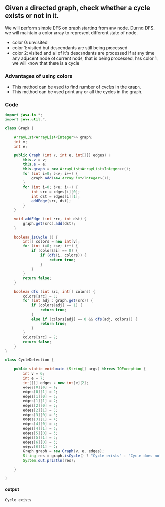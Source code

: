 ## Given a directed graph, check whether a cycle exists or not in it.
We will perform simple DFS on graph starting from any node. During DFS, we will maintain a color array to represent different state of node. 
  - color 0: unvisited
  - color 1: visited but descendants are still being processed
  - color 2: visited and all of it's descendants are processed
If at any time any adjacent node of current node, that is being processed, has color 1, we will know that there is a cycle

### Advantages of using colors
 - This method can be used to find number of cycles in the graph.
 - This method can be used print any or all the cycles in the graph.
 
### Code
```java
import java.io.*;
import java.util.*;

class Graph {

	ArrayList<ArrayList<Integer>> graph;
	int v;
	int e;

	public Graph (int v, int e, int[][] edges) {
		this.v = v;
		this.e = e;
		this.graph = new ArrayList<ArrayList<Integer>>();
		for (int i=0; i<v; i++) {
			graph.add(new ArrayList<Integer>());
		}
		for (int i=0; i<e; i++) {
			int src = edges[i][0];
			int dst = edges[i][1];
			addEdge(src, dst);
		}
	}

	void addEdge (int src, int dst) {
		graph.get(src).add(dst);
	}

	boolean isCycle () {
		int[] colors = new int[v];
		for (int i=0; i<v; i++) {
			if (colors[i] == 0) {
				if (dfs(i, colors)) {
					return true;
				}
			}
		}
		return false;
	}

	boolean dfs (int src, int[] colors) {
		colors[src] = 1;
		for (int adj : graph.get(src)) {
			if (colors[adj] == 1) {
				return true;
			}
			else if (colors[adj] == 0 && dfs(adj, colors)) {
				return true;
			}
		}
		colors[src] = 2;
		return false;
	}
}

class CycleDetection {
	
	public static void main (String[] args) throws IOException {
		int v = 6;
		int e = 7;
		int[][] edges = new int[e][2];
		edges[0][0] = 0;
		edges[0][1] = 1;
		edges[1][0] = 1;
		edges[1][1] = 2;
		edges[2][0] = 2;
		edges[2][1] = 3;
		edges[3][0] = 3;
		edges[3][1] = 4;
		edges[4][0] = 4;
		edges[4][1] = 5;
		edges[5][0] = 5;
		edges[5][1] = 3;
		edges[6][0] = 5;
		edges[6][1] = 2;
		Graph graph = new Graph(v, e, edges);
		String res = graph.isCycle() ? "Cycle exists" : "Cycle does not exist";
		System.out.println(res);

	}

}
```

#### output
```
Cycle exists
```
